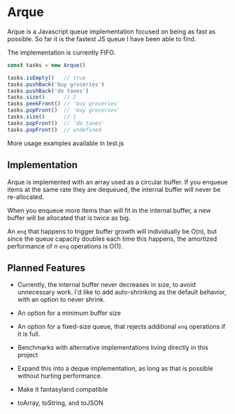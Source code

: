 # Arque

Arque is a Javascript queue implementation focused on being as fast as possible.
So far it is the fastest JS queue I have been able to find.

The implementation is currently FIFO.

```js
const tasks = new Arque()

tasks.isEmpty()   // true
tasks.pushBack('buy groceries')
tasks.pushBack('do taxes')
tasks.size()      // 2
tasks.peekFront() // 'buy groceries'
tasks.popFront()  // 'buy groceries'
tasks.size()      // 1
tasks.popFront()  // 'do taxes'
tasks.popFront()  // undefined
```

More usage examples available in test.js

## Implementation

Arque is implemented with an array used as a circular buffer.
If you enqueue items at the same rate they are dequeued,
the internal buffer will never be re-allocated.

When you enqueue more items than will fit in the internal buffer,
a new buffer will be allocated that is twice as big.

An `enq` that happens to trigger buffer growth will individually be O(n),
but since the queue capacity doubles each time this happens,
the amortized performance of _n_ `enq` operations is O(1).

## Planned Features

- Currently, the internal buffer never decreases in size, to avoid unnecessary work.
  I'd like to add auto-shrinking as the default behavior, with an option to never shrink.

- An option for a minimum buffer size

- An option for a fixed-size queue, that rejects additional `enq` operations if it is full.

- Benchmarks with alternative implementations living directly in this project

- Expand this into a deque implementation, as long as that is possible without hurting performance.

- Make it fantasyland compatible

- toArray, toString, and toJSON
